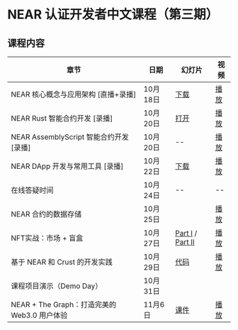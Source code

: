 # NEAR 认证开发者中文课程（第三期）

## 课程内容


章节 | 日期 | 幻灯片 | 视频
-- | -- | -- | --
NEAR 核心概念与应用架构 [直播+录播]  | 10月18日 | [下载](https://github.com/near-x/ncd-cn/raw/master/cohorts/ncd-cn-2/slides/NEAR%20%E8%AE%A4%E8%AF%81%E5%BC%80%E5%8F%91%E8%80%85%EF%BC%881%EF%BC%89%EF%BC%9ANEAR%20%E6%A0%B8%E5%BF%83%E6%A6%82%E5%BF%B5%E4%B8%8E%E5%BA%94%E7%94%A8%E6%9E%B6%E6%9E%84.pdf) | [播放](https://www.bilibili.com/video/BV13v411w7Xf/)
NEAR Rust 智能合约开发 [录播] | 10月20日 | [打开](https://shimo.im/presentation/NJkbW7V6XzcEv2AR/) | [播放](https://www.bilibili.com/video/BV12y4y1V7EL) 
NEAR AssemblyScript 智能合约开发 [录播]  | 10月20日 | -- | [播放](https://www.bilibili.com/video/BV1Jf4y1w76T/)
NEAR DApp 开发与常用工具 [录播] | 10月22日 | [下载](https://github.com/near-x/ncd-cn/raw/master/cohorts/ncd-cn-1/slides/NEAR%20%E8%AE%A4%E8%AF%81%E5%BC%80%E5%8F%91%E8%80%85%EF%BC%883%EF%BC%89%EF%BC%9ANEAR%20DApp%20%E5%BC%80%E5%8F%91%E4%B8%8E%E5%B8%B8%E7%94%A8%E5%B7%A5%E5%85%B7.pdf) | [播放](https://www.bilibili.com/video/BV1BM4y1L7Cj)
在线答疑时间 | 10月24日 | -- | --
NEAR 合约的数据存储 | 10月25日 |  | [播放](https://www.bilibili.com/video/BV1P44y1i7aR/)
NFT实战：市场 + 盲盒 | 10月27日 | [Part I](https://github.com/near-x/ncd-cn/raw/master/cohorts/ncd-cn-3/slides/NEAR%20%E8%AE%A4%E8%AF%81%E5%BC%80%E5%8F%91%E8%80%85%EF%BC%8811%EF%BC%89%EF%BC%9ANEAR%20NFT%E5%AE%9E%E6%88%98%EF%BC%9A%E5%B8%82%E5%9C%BA%20%2B%20%E7%9B%B2%E7%9B%92(Part%20I).pdf) / [Part II](https://github.com/near-x/ncd-cn/raw/master/cohorts/ncd-cn-3/slides/NEAR%20%E8%AE%A4%E8%AF%81%E5%BC%80%E5%8F%91%E8%80%85%EF%BC%8811%EF%BC%89%EF%BC%9ANEAR%20NFT%E5%AE%9E%E6%88%98%EF%BC%9A%E5%B8%82%E5%9C%BA%20%2B%20%E7%9B%B2%E7%9B%92(Part%20II).pdf) | [播放](https://www.bilibili.com/video/BV1Fq4y1R7oW/) 
基于 NEAR 和 Crust 的开发实践 | 10月29日 | [代码](https://github.com/RoyTimes/crust-workshop) | [播放](https://www.bilibili.com/video/BV1Tq4y1V7CF/)
课程项目演示（Demo Day） | 10月31日 | |
NEAR + The Graph：打造完美的 Web3.0 用户体验 | 11月6日 | [课件]() | [播放](https://www.bilibili.com/video/BV1oP4y1V7g5/)
 


